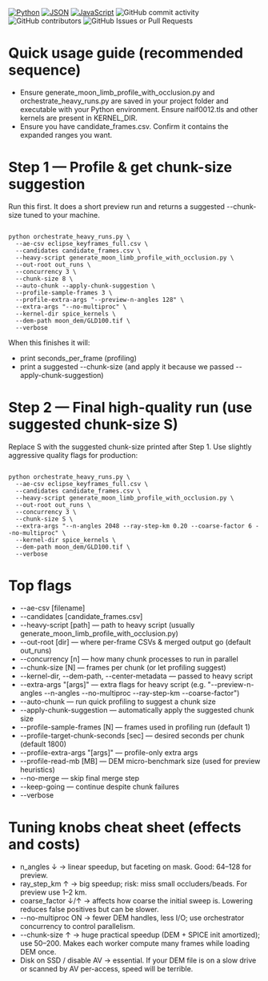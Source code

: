 [![Python](https://img.shields.io/badge/Python-3776AB?logo=python&logoColor=fff)](#) [![JSON](https://img.shields.io/badge/JSON-000?logo=json&logoColor=fff)](#) [![JavaScript](https://img.shields.io/badge/JavaScript-F7DF1E?logo=javascript&logoColor=000)](#) ![GitHub commit activity](https://img.shields.io/github/commit-activity/t/nikolaoskalomiris/jpl_sun_eclipse_project) ![GitHub contributors](https://img.shields.io/github/contributors/nikolaoskalomiris/jpl_sun_eclipse_project) ![GitHub Issues or Pull Requests](https://img.shields.io/github/issues/nikolaoskalomiris/jpl_eclipse_project)



Quick usage guide (recommended sequence)
========================================

- Ensure generate_moon_limb_profile_with_occlusion.py and orchestrate_heavy_runs.py are saved in your project folder and executable with your Python environment. Ensure naif0012.tls and other kernels are present in KERNEL_DIR.
- Ensure you have candidate_frames.csv. Confirm it contains the expanded ranges you want.

Step 1 — Profile & get chunk-size suggestion
============================================

Run this first. It does a short preview run and returns a suggested --chunk-size tuned to your machine.

```console

python orchestrate_heavy_runs.py \
  --ae-csv eclipse_keyframes_full.csv \
  --candidates candidate_frames.csv \
  --heavy-script generate_moon_limb_profile_with_occlusion.py \
  --out-root out_runs \
  --concurrency 3 \
  --chunk-size 8 \
  --auto-chunk --apply-chunk-suggestion \
  --profile-sample-frames 3 \
  --profile-extra-args "--preview-n-angles 128" \
  --extra-args "--no-multiproc" \
  --kernel-dir spice_kernels \
  --dem-path moon_dem/GLD100.tif \
  --verbose
```

When this finishes it will:

- print seconds_per_frame (profiling)
- print a suggested --chunk-size (and apply it because we passed --apply-chunk-suggestion)

Step 2 — Final high-quality run (use suggested chunk-size S)
============================================================

Replace S with the suggested chunk-size printed after Step 1. Use slightly aggressive quality flags for production:

```console

python orchestrate_heavy_runs.py \
  --ae-csv eclipse_keyframes_full.csv \
  --candidates candidate_frames.csv \
  --heavy-script generate_moon_limb_profile_with_occlusion.py \
  --out-root out_runs \
  --concurrency 3 \
  --chunk-size S \
  --extra-args "--n-angles 2048 --ray-step-km 0.20 --coarse-factor 6 --no-multiproc" \
  --kernel-dir spice_kernels \
  --dem-path moon_dem/GLD100.tif \
  --verbose
```


Top flags
=========
- --ae-csv [filename]
- --candidates [candidate_frames.csv]
- --heavy-script [path] — path to heavy script (usually generate_moon_limb_profile_with_occlusion.py)
- --out-root [dir] — where per-frame CSVs & merged output go (default out_runs)
- --concurrency [n] — how many chunk processes to run in parallel
- --chunk-size [N] — frames per chunk (or let profiling suggest)
- --kernel-dir, --dem-path, --center-metadata — passed to heavy script
- --extra-args "[args]" — extra flags for heavy script (e.g. "--preview-n-angles --n-angles --no-multiproc --ray-step-km --coarse-factor")
- --auto-chunk — run quick profiling to suggest a chunk size
- --apply-chunk-suggestion — automatically apply the suggested chunk size
- --profile-sample-frames [N] — frames used in profiling run (default 1)
- --profile-target-chunk-seconds [sec] — desired seconds per chunk (default 1800)
- --profile-extra-args "[args]" — profile-only extra args
- --profile-read-mb [MB] — DEM micro-benchmark size (used for preview heuristics)
- --no-merge — skip final merge step
- --keep-going — continue despite chunk failures
- --verbose

Tuning knobs cheat sheet (effects and costs)
============================================
- n_angles ↓ → linear speedup, but faceting on mask. Good: 64–128 for preview.
- ray_step_km ↑ → big speedup; risk: miss small occluders/beads. For preview use 1–2 km.
- coarse_factor ↓/↑ → affects how coarse the initial sweep is. Lowering reduces false positives but can be slower.
- --no-multiproc ON → fewer DEM handles, less I/O; use orchestrator concurrency to control parallelism.
- --chunk-size ↑ → huge practical speedup (DEM + SPICE init amortized); use 50–200. Makes each worker compute many frames while loading DEM once.
- Disk on SSD / disable AV → essential. If your DEM file is on a slow drive or scanned by AV per-access, speed will be terrible.
